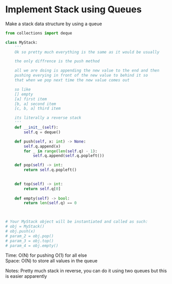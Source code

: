 # Implement Stack using Queues

Make a stack data structure by using a queue

```Python
from collections import deque

class MyStack:
    '''
    Ok so pretty much everything is the same as it would be usually

    the only diffrence is the push method

    all we are doing is appending the new value to the end and then 
    pushing everying in front of the new value to behind it so 
    that when we pop next time the new value comes out

    so like 
    [] empty
    [a] first item 
    [b, a] second item 
    [c, b, a] third item 

    its literally a reverse stack 
    '''
    def __init__(self):
        self.q = deque()

    def push(self, x: int) -> None:
        self.q.append(x)
        for _ in range(len(self.q) - 1):
            self.q.append(self.q.popleft())

    def pop(self) -> int:
        return self.q.popleft()
        

    def top(self) -> int:
        return self.q[0]
        
    def empty(self) -> bool:
        return len(self.q) == 0
        


# Your MyStack object will be instantiated and called as such:
# obj = MyStack()
# obj.push(x)
# param_2 = obj.pop()
# param_3 = obj.top()
# param_4 = obj.empty()
```
Time: O(N) for pushing O(1) for all else<br>
Space: O(N) to store all values in the queue<br>

Notes: Pretty much stack in reverse, you can do it using two queues but this is easier apparently
